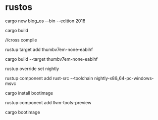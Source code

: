 # rustos

cargo new blog_os --bin --edition 2018

cargo build

//cross compile

rustup target add thumbv7em-none-eabihf

cargo build --target thumbv7em-none-eabihf 

rustup override set nightly

rustup component add rust-src --toolchain nightly-x86_64-pc-windows-msvc

cargo install bootimage

rustup component add llvm-tools-preview

cargo bootimage